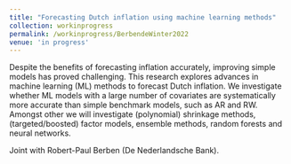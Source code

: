 ```yaml
---
title: "Forecasting Dutch inflation using machine learning methods"
collection: workinprogress
permalink: /workinprogress/BerbendeWinter2022
venue: 'in progress'
---
```

Despite the benefits of forecasting inflation accurately, improving simple models has proved challenging. This research explores advances in machine learning (ML) methods to forecast Dutch inflation. We investigate whether ML models with a large number of covariates are systematically more accurate than simple benchmark models, such as AR and RW. Amongst other we will investigate (polynomial) shrinkage methods, (targeted/boosted) factor models, ensemble methods, random forests and neural networks.

Joint with Robert-Paul Berben (De Nederlandsche Bank).
